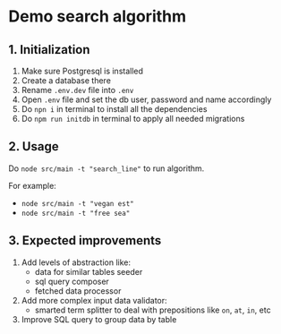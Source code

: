 # Demo search algorithm

## 1. Initialization
1. Make sure Postgresql is installed
2. Create a database there
3. Rename `.env.dev` file into `.env`
4. Open `.env` file and set the db user, password and name accordingly
5. Do `npn i` in terminal to install all the dependencies
6. Do `npm run initdb` in terminal to apply all needed migrations

## 2. Usage
Do `node src/main -t "search_line"` to run algorithm.

For example:
- `node src/main -t "vegan est"`
- `node src/main -t "free sea"`

## 3. Expected improvements
1. Add levels of abstraction like:
    - data for similar tables seeder
    - sql query composer
    - fetched data processor
2. Add more complex input data validator:
    - smarted term splitter to deal with prepositions like `on`, `at`, `in`, etc
3. Improve SQL query to group data by table
